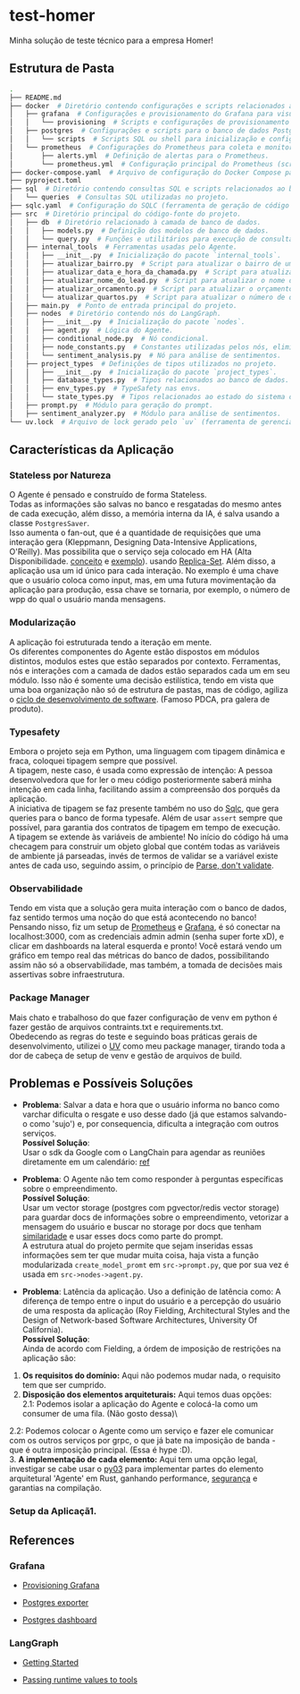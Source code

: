 # test-homer

Minha solução de teste técnico para a empresa Homer!

## Estrutura de Pasta
```sh
.
├── README.md
├── docker  # Diretório contendo configurações e scripts relacionados ao Docker.
│   ├── grafana  # Configurações e provisionamento do Grafana para visualização de métricas.
│   │   └── provisioning  # Scripts e configurações de provisionamento do Grafana (datasources, dashboards, etc.).
│   ├── postgres  # Configurações e scripts para o banco de dados PostgreSQL.
│   │   └── scripts  # Scripts SQL ou shell para inicialização e configuração do PostgreSQL.
│   └── prometheus  # Configurações do Prometheus para coleta e monitoramento de métricas.
│       ├── alerts.yml  # Definição de alertas para o Prometheus.
│       └── prometheus.yml  # Configuração principal do Prometheus (scraping jobs, targets, etc.).
├── docker-compose.yaml  # Arquivo de configuração do Docker Compose para orquestrar os serviços.
├── pyproject.toml
├── sql  # Diretório contendo consultas SQL e scripts relacionados ao banco de dados.
│   └── queries  # Consultas SQL utilizadas no projeto.
├── sqlc.yaml  # Configuração do SQLC (ferramenta de geração de código SQL para Python).
├── src  # Diretório principal do código-fonte do projeto.
│   ├── db  # Diretório relacionado à camada de banco de dados.
│   │   ├── models.py  # Definição dos modelos de banco de dados.
│   │   └── query.py  # Funções e utilitários para execução de consultas no banco de dados.
│   ├── internal_tools  # Ferramentas usadas pelo Agente.
│   │   ├── __init__.py  # Inicialização do pacote `internal_tools`.
│   │   ├── atualizar_bairro.py  # Script para atualizar o bairro de um lead.
│   │   ├── atualizar_data_e_hora_da_chamada.py  # Script para atualizar data e hora da chamada.
│   │   ├── atualizar_nome_do_lead.py  # Script para atualizar o nome de um lead.
│   │   ├── atualizar_orcamento.py  # Script para atualizar o orçamento de um lead.
│   │   └── atualizar_quartos.py  # Script para atualizar o número de quartos de um lead.
│   ├── main.py  # Ponto de entrada principal do projeto.
│   ├── nodes  # Diretório contendo nós do LangGraph.
│   │   ├── __init__.py  # Inicialização do pacote `nodes`.
│   │   ├── agent.py  # Lógica do Agente.
│   │   ├── conditional_node.py  # Nó condicional.
│   │   ├── node_constants.py  # Constantes utilizadas pelos nós, eliminando 'magic strings'.
│   │   └── sentiment_analysis.py  # Nó para análise de sentimentos.
│   ├── project_types  # Definições de tipos utilizados no projeto.
│   │   ├── __init__.py  # Inicialização do pacote `project_types`.
│   │   ├── database_types.py  # Tipos relacionados ao banco de dados.
│   │   ├── env_types.py  # TypeSafety nas envs.
│   │   └── state_types.py  # Tipos relacionados ao estado do sistema ou da aplicação.
│   ├── prompt.py  # Módulo para geração do prompt.
│   ├── sentiment_analyzer.py  # Módulo para análise de sentimentos.
└── uv.lock  # Arquivo de lock gerado pelo `uv` (ferramenta de gerenciamento de dependências Python).
```

## Características da Aplicação

### Stateless por Natureza

O Agente é pensado e construído de forma Stateless.\
Todas as informações são salvas no banco e resgatadas do mesmo antes de cada execução,
além disso, a memória interna da IA, é salva usando a classe `PostgresSaver`.\
Isso aumenta o fan-out, que é a quantidade de requisições que uma interação gera
(Kleppmann, Designing Data-Intensive Applications, O'Reilly). Mas possibilita
que o serviço seja colocado em HA (Alta Disponibilidade.
[conceito](https://cloud.google.com/blog/products/gcp/available-or-not-that-is-the-question-cre-life-lessons)
e
[exemplo](https://sre.google/sre-book/availability-table/)).
usando
[Replica-Set](https://kubernetes.io/docs/concepts/workloads/controllers/replicaset/).
Além disso, a aplicação usa um id único para cada interação.
No exemplo é uma chave que o usuário coloca como input,
mas, em uma futura movimentação da aplicação para produção,
essa chave se tornaria, por exemplo, o número de wpp do qual o usuário manda mensagens.

### Modularização

A aplicação foi estruturada tendo a iteração em mente.\
Os diferentes componentes do Agente estão dispostos em módulos distintos, modulos
estes que estão separados por contexto.
Ferramentas, nós e interações com a camada de dados estão
separados cada um em seu módulo. Isso não é somente uma decisão estilística, tendo
em vista que uma boa organização não só de estrutura de pastas, mas de código, agiliza
o [ciclo de desenvolvimento de software](https://en.wikipedia.org/wiki/Systems_development_life_cycle).
(Famoso PDCA, pra galera de produto).

### Typesafety

Embora o projeto seja em Python, uma linguagem com tipagem dinâmica e fraca,
coloquei tipagem sempre que possível.\
A tipagem, neste caso, é usada como expressão de intenção:
A pessoa desenvolvedora que for ler o meu código posteriormente saberá minha
intenção em cada linha, facilitando assim a compreensão dos porquês da aplicação.\
A iniciativa de tipagem se faz presente também no uso do [Sqlc](https://sqlc.dev/),
que gera queries para o banco de forma typesafe.
Além de usar `assert` sempre que possível, para garantia dos contratos de
tipagem em tempo de execução.\
A tipagem se extende às variáveis de ambiente! No início do código há uma checagem
para construir um objeto global que contém todas as variáveis de ambiente já
parseadas, invés de termos de validar se a variável existe antes de cada uso,
seguindo assim, o princípio de [Parse, don't validate](https://lexi-lambda.github.io/blog/2019/11/05/parse-don-t-validate/).

### Observabilidade

Tendo em vista que a solução gera muita interação com o banco de dados,
faz sentido termos uma noção do que está acontecendo no banco! Pensando nisso,
fiz um setup de [Prometheus](https://prometheus.io/) e [Grafana](https://grafana.com/),
é só conectar na localhost:3000, com as credenciais admin admin
(senha super forte xD), e clicar em dashboards na lateral esquerda e pronto!
Você estará vendo um gráfico em tempo real das métricas do banco de dados,
possibilitando assim não só a observabilidade, mas também, a tomada de decisões
mais assertivas sobre infraestrutura.

### Package Manager

Mais chato e trabalhoso do que fazer configuração de venv em python é fazer
gestão de arquivos contraints.txt e requirements.txt.\
Obedecendo as regras do teste e seguindo boas práticas gerais de desenvolvimento,
utilizei o [UV](https://docs.astral.sh/uv/pip/packages/) como meu package manager,
tirando toda a dor de cabeça de setup de venv e gestão de arquivos de build.

## Problemas e Possíveis Soluções

- **Problema**: Salvar a data e hora que o usuário informa no banco como varchar
dificulta o resgate e uso desse dado (já que estamos salvando-o como 'sujo')
e, por consequencia, dificulta a integração com outros serviços.\
**Possível Solução**:\
Usar o sdk da Google com o LangChain para agendar as reuniões diretamente em um calendário:
[ref](https://python.langchain.com/api_reference/google_community/calendar.html)

- **Problema**: O Agente não tem como responder à perguntas específicas sobre
o empreendimento.\
**Possível Solução**:\
Usar um vector storage (postgres com pgvector/redis vector storage) para guardar
docs de informações sobre o empreendimento, vetorizar a mensagem do usuário e
buscar no storage por docs que tenham
[similaridade](https://pt.wikipedia.org/wiki/Similaridade_por_cosseno)
e usar esses docs como parte do prompt.\
A estrutura atual do projeto permite que sejam inseridas essas informações sem
ter que mudar muita coisa, haja vista a função modularizada
`create_model_promt` em `src->prompt.py`, que por sua vez é usada em `src->nodes->agent.py`.

- **Problema**: Latência da aplicação. Uso a definição de latência como:
A diferença de tempo entre o input do usuário e a percepção do
usuário de uma resposta da aplicação (Roy Fielding,
Architectural Styles and the Design of Network-based
Software Architectures, University Of California).\
**Possível Solução**:\
Ainda de acordo com Fielding, a órdem de imposição de restrições na aplicação são:

1. **Os requisitos do domínio:** Aqui não podemos mudar nada,
o requisito tem que ser cumprido.
2. **Disposição dos elementos arquiteturais:** Aqui temos duas opções:\
  2.1:  Podemos isolar a aplicação do Agente
        e colocá-la como um consumer de uma fila. (Não gosto dessa)\

  2.2:  Podemos colocar o Agente como um serviço e fazer ele comunicar com os outros
        serviços por grpc, o que já bate na imposição de banda
        - que é outra imposição principal. (Essa é hype :D).\
3. **A implementação de cada elemento:** Aqui tem uma opção legal,
investigar se cabe usar o [py03](https://pyo3.rs/main/getting-started.html?) para
implementar partes do elemento arquitetural 'Agente' em Rust, ganhando performance,
[segurança](https://www.nsa.gov/Press-Room/Press-Releases-Statements/Press-Release-View/article/3608324/us-and-international-partners-issue-recommendations-to-secure-software-products/)
e garantias na compilação.


### Setup da Aplicaçã1. 


## References

### Grafana

- [Provisioning Grafana](https://grafana.com/tutorials/provision-dashboards-and-data-sources)

- [Postgres exporter](https://grafana.com/docs/grafana-cloud/monitor-applications/asserts/enable-prom-metrics-collection/data-stores/postgresql/)

- [Postgres dashboard](https://grafana.com/grafana/dashboards/9628-postgresql-database/)

### LangGraph

- [Getting Started](https://langchain-ai.github.io/langgraph/tutorials/introduction/)

- [Passing runtime values to tools](https://langchain-ai.github.io/langgraph/how-tos/pass-run-time-values-to-tools/)
